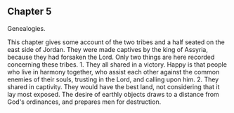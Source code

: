 ## Chapter 5

Genealogies.

This chapter gives some account of the two tribes and a half seated on the east side of Jordan. They were made captives by the king of Assyria, because they had forsaken the Lord. Only two things are here recorded concerning these tribes. 1. They all shared in a victory. Happy is that people who live in harmony together, who assist each other against the common enemies of their souls, trusting in the Lord, and calling upon him. 2. They shared in captivity. They would have the best land, not considering that it lay most exposed. The desire of earthly objects draws to a distance from God's ordinances, and prepares men for destruction.


